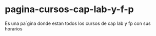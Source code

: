 # pagina-cursos-cap-lab-y-f-p
Es una pa´gina donde estan todos los cursos de cap lab y fp con sus horarios
